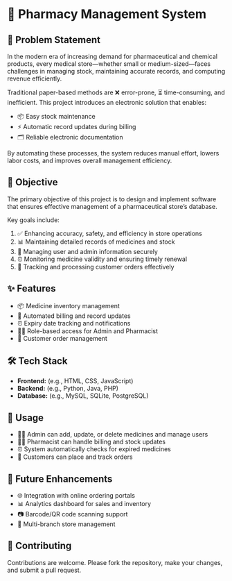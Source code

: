 # 💊 Pharmacy Management System

## 📌 Problem Statement

In the modern era of increasing demand for pharmaceutical and chemical products, every medical store—whether small or medium-sized—faces challenges in managing stock, maintaining accurate records, and computing revenue efficiently.

Traditional paper-based methods are ❌ error-prone, ⏳ time-consuming, and inefficient. This project introduces an electronic solution that enables:

* 📦 Easy stock maintenance
* ⚡ Automatic record updates during billing
* 🗂️ Reliable electronic documentation

By automating these processes, the system reduces manual effort, lowers labor costs, and improves overall management efficiency.

## 🎯 Objective

The primary objective of this project is to design and implement software that ensures effective management of a pharmaceutical store’s database.

Key goals include:

1. ✅ Enhancing accuracy, safety, and efficiency in store operations
2. 📊 Maintaining detailed records of medicines and stock
3. 🔐 Managing user and admin information securely
4. ⏰ Monitoring medicine validity and ensuring timely renewal
5. 🛒 Tracking and processing customer orders effectively

## ✨ Features

* 📦 Medicine inventory management
* 🧾 Automated billing and record updates
* ⏰ Expiry date tracking and notifications
* 👨‍⚕️ Role-based access for Admin and Pharmacist
* 🛒 Customer order management

## 🛠️ Tech Stack

* **Frontend:** (e.g., HTML, CSS, JavaScript)
* **Backend:** (e.g., Python, Java, PHP)
* **Database:** (e.g., MySQL, SQLite, PostgreSQL)

## 📖 Usage

* 👨‍💼 Admin can add, update, or delete medicines and manage users
* 👨‍⚕️ Pharmacist can handle billing and stock updates
* ⏰ System automatically checks for expired medicines
* 🛒 Customers can place and track orders

## 🔮 Future Enhancements

* 🌐 Integration with online ordering portals
* 📊 Analytics dashboard for sales and inventory
* 📷 Barcode/QR code scanning support
* 🏪 Multi-branch store management

## 🤝 Contributing

Contributions are welcome. Please fork the repository, make your changes, and submit a pull request.
